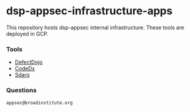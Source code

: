 # dsp-appsec-infrastructure-apps
This repository hosts dsp-appsec internal infrastructure. These tools are deployed in GCP. 


### Tools
- [DefectDojo](defectdojo)
- [CodeDx](codedx)
- [Sdarq](sdarq)


### Questions
`appsec@broadinstitute.org`

